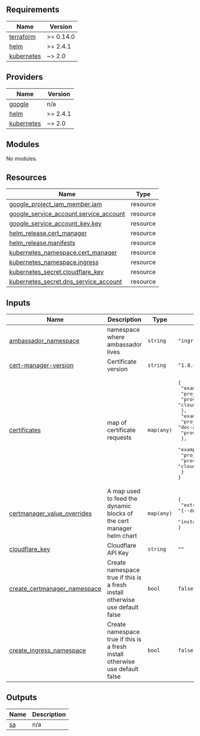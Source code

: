 ## Requirements

| Name | Version |
|------|---------|
| <a name="requirement_terraform"></a> [terraform](#requirement\_terraform) | >= 0.14.0 |
| <a name="requirement_helm"></a> [helm](#requirement\_helm) | >= 2.4.1 |
| <a name="requirement_kubernetes"></a> [kubernetes](#requirement\_kubernetes) | ~> 2.0 |

## Providers

| Name | Version |
|------|---------|
| <a name="provider_google"></a> [google](#provider\_google) | n/a |
| <a name="provider_helm"></a> [helm](#provider\_helm) | >= 2.4.1 |
| <a name="provider_kubernetes"></a> [kubernetes](#provider\_kubernetes) | ~> 2.0 |

## Modules

No modules.

## Resources

| Name | Type |
|------|------|
| [google_project_iam_member.iam](https://registry.terraform.io/providers/hashicorp/google/latest/docs/resources/project_iam_member) | resource |
| [google_service_account.service_account](https://registry.terraform.io/providers/hashicorp/google/latest/docs/resources/service_account) | resource |
| [google_service_account_key.key](https://registry.terraform.io/providers/hashicorp/google/latest/docs/resources/service_account_key) | resource |
| [helm_release.cert_manager](https://registry.terraform.io/providers/hashicorp/helm/latest/docs/resources/release) | resource |
| [helm_release.manifests](https://registry.terraform.io/providers/hashicorp/helm/latest/docs/resources/release) | resource |
| [kubernetes_namespace.cert_manager](https://registry.terraform.io/providers/hashicorp/kubernetes/latest/docs/resources/namespace) | resource |
| [kubernetes_namespace.ingress](https://registry.terraform.io/providers/hashicorp/kubernetes/latest/docs/resources/namespace) | resource |
| [kubernetes_secret.cloudflare_key](https://registry.terraform.io/providers/hashicorp/kubernetes/latest/docs/resources/secret) | resource |
| [kubernetes_secret.dns_service_account](https://registry.terraform.io/providers/hashicorp/kubernetes/latest/docs/resources/secret) | resource |

## Inputs

| Name | Description | Type | Default | Required |
|------|-------------|------|---------|:--------:|
| <a name="input_ambassador_namespace"></a> [ambassador\_namespace](#input\_ambassador\_namespace) | namespace where ambassador lives | `string` | `"ingress"` | no |
| <a name="input_cert-manager-version"></a> [cert-manager-version](#input\_cert-manager-version) | Certificate version | `string` | `"1.8.0"` | no |
| <a name="input_certificates"></a> [certificates](#input\_certificates) | map of certificate requests | `map(any)` | <pre>{<br>  "example.ai": {<br>    "project": "",<br>    "provider": "cloudflare"<br>  },<br>  "example.beer": {<br>    "project": "doc-ai-infra-sec",<br>    "provider": "clouddns"<br>  },<br>  "example.docai.beer": {<br>    "project": "infra-sec",<br>    "provider": "clouddns"<br>  }<br>}</pre> | no |
| <a name="input_certmanager_value_overrides"></a> [certmanager\_value\_overrides](#input\_certmanager\_value\_overrides) | A map used to feed the dynamic blocks of the cert manager helm chart | `map(any)` | <pre>{<br>  "extraArgs": "{--dns01-recursive-nameservers=8.8.8.8:53,8.8.4.4:53,--dns01-recursive-nameservers-only=true}",<br>  "installCRDs": "true"<br>}</pre> | no |
| <a name="input_cloudflare_key"></a> [cloudflare\_key](#input\_cloudflare\_key) | Cloudflare API Key | `string` | `""` | no |
| <a name="input_create_certmanager_namespace"></a> [create\_certmanager\_namespace](#input\_create\_certmanager\_namespace) | Create namespace true if this is a fresh install otherwise use default false | `bool` | `false` | no |
| <a name="input_create_ingress_namespace"></a> [create\_ingress\_namespace](#input\_create\_ingress\_namespace) | Create namespace true if this is a fresh install otherwise use default false | `bool` | `false` | no |

## Outputs

| Name | Description |
|------|-------------|
| <a name="output_sa"></a> [sa](#output\_sa) | n/a |

